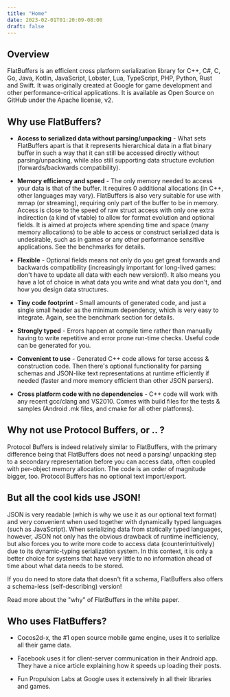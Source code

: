 ```yaml
---
title: "Home"
date: 2023-02-01T01:20:09-08:00
draft: false
---
```


## Overview

FlatBuffers is an efficient cross platform serialization library for C++, C#, C,
Go, Java, Kotlin, JavaScript, Lobster, Lua, TypeScript, PHP, Python, Rust and
Swift. It was originally created at Google for game development and other
performance-critical applications. It is available as Open Source on GitHub
under the Apache license, v2.

## Why use FlatBuffers?

- **Access to serialized data without parsing/unpacking** - What sets
  FlatBuffers apart is that it represents hierarchical data in a flat binary
  buffer in such a way that it can still be accessed directly without
  parsing/unpacking, while also still supporting data structure evolution
  (forwards/backwards compatibility).

- **Memory efficiency and speed** - The only memory needed to access your data
  is that of the buffer. It requires 0 additional allocations (in C++, other
  languages may vary). FlatBuffers is also very suitable for use with mmap (or
  streaming), requiring only part of the buffer to be in memory. Access is close
  to the speed of raw struct access with only one extra indirection (a kind of
  vtable) to allow for format evolution and optional fields. It is aimed at
  projects where spending time and space (many memory allocations) to be able to
  access or construct serialized data is undesirable, such as in games or any
  other performance sensitive applications. See the benchmarks for details.

- **Flexible** - Optional fields means not only do you get great forwards and
  backwards compatibility (increasingly important for long-lived games: don't
  have to update all data with each new version!). It also means you have a lot
  of choice in what data you write and what data you don't, and how you design
  data structures.

- **Tiny code footprint** - Small amounts of generated code, and just a single
  small header as the minimum dependency, which is very easy to integrate.
  Again, see the benchmark section for details.

- **Strongly typed** - Errors happen at compile time rather than manually having
  to write repetitive and error prone run-time checks. Useful code can be
  generated for you.

- **Convenient to use** - Generated C++ code allows for terse access &
  construction code. Then there's optional functionality for parsing schemas and
  JSON-like text representations at runtime efficiently if needed (faster and
  more memory efficient than other JSON parsers).

- **Cross platform code with no dependencies** - C++ code will work with any
  recent gcc/clang and VS2010. Comes with build files for the tests & samples
  (Android .mk files, and cmake for all other platforms).

## Why not use Protocol Buffers, or .. ?

Protocol Buffers is indeed relatively similar to FlatBuffers, with the primary
difference being that FlatBuffers does not need a parsing/ unpacking step to a
secondary representation before you can access data, often coupled with
per-object memory allocation. The code is an order of magnitude bigger, too.
Protocol Buffers has no optional text import/export.

## But all the cool kids use JSON!

JSON is very readable (which is why we use it as our optional text format) and
very convenient when used together with dynamically typed languages (such as
JavaScript). When serializing data from statically typed languages, however,
JSON not only has the obvious drawback of runtime inefficiency, but also forces
you to write more code to access data (counterintuitively) due to its
dynamic-typing serialization system. In this context, it is only a better choice
for systems that have very little to no information ahead of time about what
data needs to be stored.

If you do need to store data that doesn't fit a schema, FlatBuffers also offers
a schema-less (self-describing) version!

Read more about the "why" of FlatBuffers in the white paper.

## Who uses FlatBuffers?

- Cocos2d-x, the #1 open source mobile game engine, uses it to serialize all
  their game data.

- Facebook uses it for client-server communication in their Android app. They
  have a nice article explaining how it speeds up loading their posts.

- Fun Propulsion Labs at Google uses it extensively in all their libraries and
  games.
